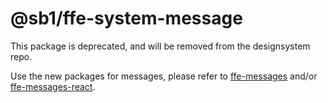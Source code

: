 # @sb1/ffe-system-message

This package is deprecated, and will be removed from the designsystem repo.

Use the new packages for messages, please refer to [ffe-messages](https://github.com/SpareBank1/designsystem/tree/develop/packages/ffe-messages) and/or [ffe-messages-react](https://github.com/SpareBank1/designsystem/tree/develop/packages/ffe-messages-react).

